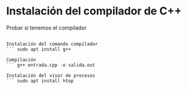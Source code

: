 # Instalación del compilador de C++

Probar si tenemos el compilador
``` g++

Instalación del comando compilador
``` sudo apt install g++

Compilación
``` g++ entrada.cpp -o salida.out

Instalación del visor de procesos
``` sudo apt install htop
